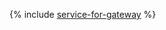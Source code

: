 {% include [service-for-gateway](../../_includes/managed-kubernetes/alb-ref/service-for-gateway.md) %}